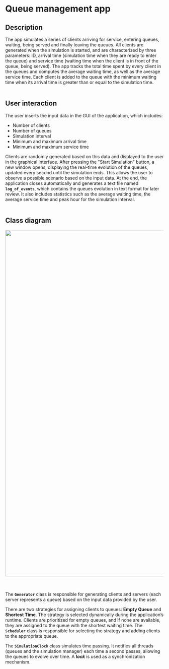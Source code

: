# Queue management app
## Description
The app simulates a series of clients arriving for service, entering queues, waiting, being served and finally leaving the queues. All clients are generated when the 
simulation is started, and are characterized by three parameters: ID, arrival time (simulation time when they are ready to enter the queue) and service time 
(waiting time when the client is in front of the queue, being served). The app tracks the total time spent by every client in the queues and computes the average 
waiting time, as well as the average service time. Each client is added to the queue with the minimum waiting time when its arrival time is greater than or equal 
to the simulation time.<br><br>

## User interaction
The user inserts the input data in the GUI of the application, which includes:
* Number of clients
* Number of queues
* Simulation interval
* Minimum and maximum arrival time
* Minimum and maximum service time

Clients are randomly generated based on this data and displayed to the user in the graphical interface. After pressing the "Start Simulation" button, a new window opens,
displaying the real-time evolution of the queues, updated every second until the simulation ends. This allows the user to observe a possible scenario based on the input 
data. At the end, the application closes automatically and generates a text file named **`log_of_events`**, which contains the queues evolution in text format for later 
review. It also includes statistics such as the average waiting time, the average service time and peak hour for the simulation interval.<br><br>

## Class diagram
<div align="center">
  <img width="1100" src="https://github.com/user-attachments/assets/e582c331-f4d6-4724-9aa5-14329642b867" />
</div><br><br>

The **`Generator`** class is responsible for generating clients and servers (each server represents a queue) based on the input data provided by the user. 

There are two strategies for assigning clients to queues: **Empty Queue** and **Shortest Time**. The strategy is selected dynamically during the application’s runtime. Clients are prioritized for empty queues, and if none are available, they are assigned to the queue with the shortest waiting time. The **`Scheduler`** class is responsible for selecting the strategy and adding clients to the appropriate queue.

The **`SimulationClock`** class simulates time passing. It notifies all threads (queues and the simulation manager) each time a second passes, allowing the queues to evolve over time. A ***lock*** is used as a synchronization mechanism.






